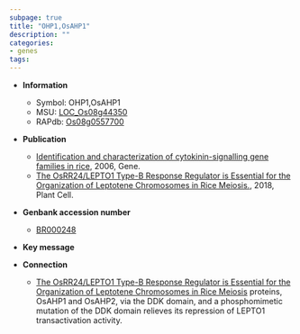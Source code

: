 ```yaml
---
subpage: true
title: "OHP1,OsAHP1"
description: ""
categories:
- genes
tags: 
---
```


* **Information**  
    + Symbol: OHP1,OsAHP1  
    + MSU: [LOC_Os08g44350](http://rice.plantbiology.msu.edu/cgi-bin/ORF_infopage.cgi?orf=LOC_Os08g44350)  
    + RAPdb: [Os08g0557700](http://rapdb.dna.affrc.go.jp/viewer/gbrowse_details/irgsp1?name=Os08g0557700)  

* **Publication**  
    + [Identification and characterization of cytokinin-signalling gene families in rice](http://www.ncbi.nlm.nih.gov/pubmed?term=Identification+and+characterization+of+cytokinin-signalling+gene+families+in+rice%5BTitle%5D), 2006, Gene.
    + [The OsRR24/LEPTO1 Type-B Response Regulator is Essential for the Organization of Leptotene Chromosomes in Rice Meiosis.](http://www.ncbi.nlm.nih.gov/pubmed?term=The+OsRR24/LEPTO1+Type-B+Response+Regulator+is+Essential+for+the+Organization+of+Leptotene+Chromosomes+in+Rice+Meiosis.%5BTitle%5D), 2018, Plant Cell.

* **Genbank accession number**  
    + [BR000248](http://www.ncbi.nlm.nih.gov/nuccore/BR000248)

* **Key message**  

* **Connection**  
    + [The OsRR24/LEPTO1 Type-B Response Regulator is Essential for the Organization of  Leptotene Chromosomes in Rice Meiosis](AHP) proteins, OsAHP1 and OsAHP2, via the DDK domain, and a phosphomimetic mutation of the DDK domain relieves its repression of LEPTO1 transactivation activity.




